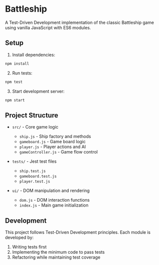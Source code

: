 # Battleship

A Test-Driven Development implementation of the classic Battleship game using vanilla JavaScript with ES6 modules.

## Setup

1. Install dependencies:
```bash
npm install
```

2. Run tests:
```bash
npm test
```

3. Start development server:
```bash
npm start
```

## Project Structure

- `src/` - Core game logic
  - `ship.js` - Ship factory and methods
  - `gameboard.js` - Game board logic
  - `player.js` - Player actions and AI
  - `gameController.js` - Game flow control

- `tests/` - Jest test files
  - `ship.test.js`
  - `gameboard.test.js`
  - `player.test.js`

- `ui/` - DOM manipulation and rendering
  - `dom.js` - DOM interaction functions
  - `index.js` - Main game initialization

## Development

This project follows Test-Driven Development principles. Each module is developed by:
1. Writing tests first
2. Implementing the minimum code to pass tests
3. Refactoring while maintaining test coverage